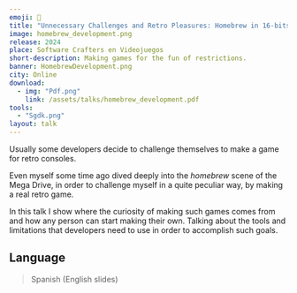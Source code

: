 ```yaml
---
emoji: 💪
title: "Unnecessary Challenges and Retro Pleasures: Homebrew in 16-bits"
image: homebrew_development.png
release: 2024
place: Software Crafters en Videojuegos
short-description: Making games for the fun of restrictions.
banner: HomebrewDevelopment.png
city: Online
download:
  - img: "Pdf.png"
    link: /assets/talks/homebrew_development.pdf
tools:
  - "Sgdk.png"
layout: talk
---
```


Usually some developers decide to challenge themselves to make a game for retro consoles.

Even myself some time ago dived deeply into the *homebrew* scene of the Mega Drive, in order to challenge myself in a quite peculiar way, by making a real retro game.

In this talk I show where the curiosity of making such games comes from and how any person can start making their own. Talking about the tools and limitations that developers need to use in order to accomplish such goals.

## Language

> Spanish (English slides)
